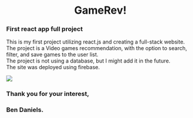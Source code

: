 
<div id="header" align="center">
  <h1>GameRev!</h1>
</div>

<h3>First react app full project</h3>

<p>

This is my first project utilizing react.js and creating a full-stack website.<br/>
The project is a Video games recommendation, with the option to search, filter, and save games to the user list.<br/>
The project is not using a database, but I might add it in the future.<br/>
The site was deployed using firebase.<br/>

</p>

<a href="https://gamerev-d87e3.web.app/"><img src="https://flyclipart.com/thumb2/video-game-controller-icon-designed-801518.png"/></a>


### Thank you for your interest,
### Ben Daniels.
